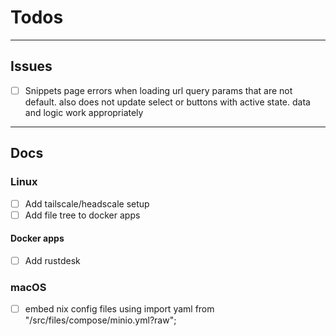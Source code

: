 # Todos

---

## Issues

- [ ] Snippets page errors when loading url query params that are not default. also does not update select or buttons with active state. data and logic work appropriately

---

## Docs

### Linux

- [ ] Add tailscale/headscale setup
- [ ] Add file tree to docker apps

#### Docker apps

- [ ] Add rustdesk

### macOS

- [ ] embed nix config files using import yaml from "/src/files/compose/minio.yml?raw";
